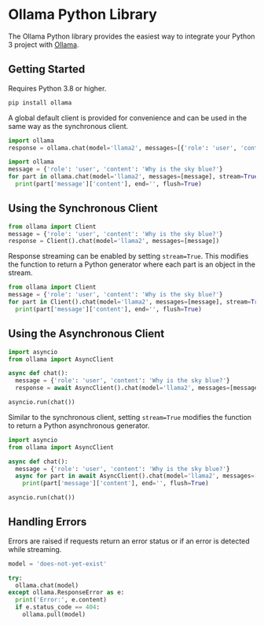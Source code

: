 # Ollama Python Library

The Ollama Python library provides the easiest way to integrate your Python 3 project with [Ollama](https://github.com/jmorganca/ollama).

## Getting Started

Requires Python 3.8 or higher.

```sh
pip install ollama
```

A global default client is provided for convenience and can be used in the same way as the synchronous client.

```python
import ollama
response = ollama.chat(model='llama2', messages=[{'role': 'user', 'content': 'Why is the sky blue?'}])
```

```python
import ollama
message = {'role': 'user', 'content': 'Why is the sky blue?'}
for part in ollama.chat(model='llama2', messages=[message], stream=True):
  print(part['message']['content'], end='', flush=True)
```


## Using the Synchronous Client

```python
from ollama import Client
message = {'role': 'user', 'content': 'Why is the sky blue?'}
response = Client().chat(model='llama2', messages=[message])
```

Response streaming can be enabled by setting `stream=True`. This modifies the function to return a Python generator where each part is an object in the stream.

```python
from ollama import Client
message = {'role': 'user', 'content': 'Why is the sky blue?'}
for part in Client().chat(model='llama2', messages=[message], stream=True):
  print(part['message']['content'], end='', flush=True)
```

## Using the Asynchronous Client

```python
import asyncio
from ollama import AsyncClient

async def chat():
  message = {'role': 'user', 'content': 'Why is the sky blue?'}
  response = await AsyncClient().chat(model='llama2', messages=[message])

asyncio.run(chat())
```

Similar to the synchronous client, setting `stream=True` modifies the function to return a Python asynchronous generator.

```python
import asyncio
from ollama import AsyncClient

async def chat():
  message = {'role': 'user', 'content': 'Why is the sky blue?'}
  async for part in await AsyncClient().chat(model='llama2', messages=[message], stream=True):
    print(part['message']['content'], end='', flush=True)

asyncio.run(chat())
```

## Handling Errors

Errors are raised if requests return an error status or if an error is detected while streaming.

```python
model = 'does-not-yet-exist'

try:
  ollama.chat(model)
except ollama.ResponseError as e:
  print('Error:', e.content)
  if e.status_code == 404:
    ollama.pull(model)
```

